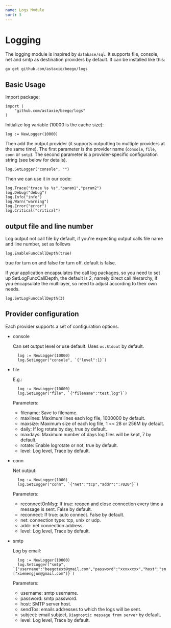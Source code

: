```yaml
---
name: Logs Module
sort: 3
---
```


# Logging

The logging module is inspired by `database/sql`. It supports file, console, net and smtp as destination providers by default. It can be installed like this:

	go get github.com/astaxie/beego/logs

## Basic Usage

Import package:

	import (
		"github.com/astaxie/beego/logs"
	)

Initialize log variable (10000 is the cache size):

	log := NewLogger(10000)

Then add the output provider (it supports outputting to multiple providers at the same time). The first parameter is the provider name (`console`, `file`, `conn` or `smtp`). The second parameter is a provider-specific configuration string (see below for details).

	log.SetLogger("console", "")

Then we can use it in our code:

	log.Trace("trace %s %s","param1","param2")
	log.Debug("debug")
	log.Info("info")
	log.Warn("warning")
	log.Error("error")
	log.Critical("critical")

## output file and line number

Log output not call file by default, if you're expecting output calls file name and line number, set as follows

	log.EnableFuncCallDepth(true)

true for turn on and false for turn off. default is false.

If your application encapsulates the call log packages, so you need to set up SetLogFuncCallDepth, the default is 2, namely direct call hierarchy, if you encapsulate the multilayer, so need to adjust according to their own needs.

	log.SetLogFuncCallDepth(3)

## Provider configuration

Each provider supports a set of configuration options.

- console

	Can set output level or use default. Uses `os.Stdout` by default.

		log := NewLogger(10000)
		log.SetLogger("console", `{"level":1}`)

- file

	E.g.:

		log := NewLogger(10000)
		log.SetLogger("file", `{"filename":"test.log"}`)

	Parameters:
	- filename: Save to filename.
	- maxlines: Maximum lines each log file, 1000000 by default.
	- maxsize: Maximum size of each log file, 1 << 28 or 256M by default.
	- daily: If log rotate by day, true by default.
	- maxdays: Maximum number of days log files will be kept, 7 by default.
	- rotate: Enable logrotate or not, true by default.
	- level: Log level, Trace by default.

- conn

	Net output:

		log := NewLogger(1000)
		log.SetLogger("conn", `{"net":"tcp","addr":":7020"}`)

	Parameters:
	- reconnectOnMsg: If true: reopen and close connection every time a message is sent. False by default.
	- reconnect: If true: auto connect. False by default.
	- net: connection type: tcp, unix or udp.
	- addr: net connection address.
	- level: Log level, Trace by default.

- smtp

	Log by email:

		log := NewLogger(10000)
		log.SetLogger("smtp", `{"username":"beegotest@gmail.com","password":"xxxxxxxx","host":"smtp.gmail.com:587","sendTos":["xiemengjun@gmail.com"]}`)

	Parameters:
	- username: smtp username.
	- password: smtp password.
	- host: SMTP server host.
	- sendTos: emails addresses to which the logs will be sent.
	- subject: email subject, `Diagnostic message from server` by default.
	- level: Log level, Trace by default.
